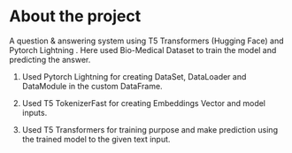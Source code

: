 # About the project
A question & answering system using T5 Transformers (Hugging Face) and Pytorch Lightning . Here used Bio-Medical Dataset to train the model and predicting the answer.

1. Used Pytorch Lightning for creating DataSet, DataLoader and DataModule in the custom DataFrame.

2. Used T5 TokenizerFast for creating Embeddings Vector and model inputs.

3. Used T5 Transformers for training purpose and make prediction using the trained model to the given text input.


